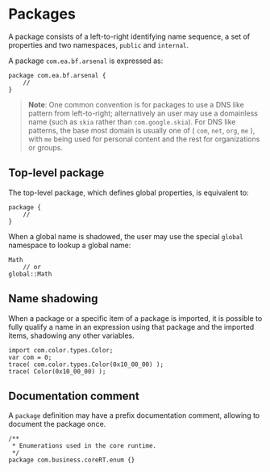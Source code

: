 # Packages

A package consists of a left-to-right identifying name sequence, a set of properties and two namespaces, `public` and `internal`.

A package `com.ea.bf.arsenal` is expressed as:

```
package com.ea.bf.arsenal {
    //
}
```

> **Note**: One common convention is for packages to use a DNS like pattern from left-to-right; alternatively an user may use a domainless name (such as `skia` rather than `com.google.skia`). For DNS like patterns, the base most domain is usually one of ( `com`, `net`, `org`, `me` ), with `me` being used for personal content and the rest for organizations or groups.

## Top-level package

The top-level package, which defines global properties, is equivalent to:

```
package {
    //
}
```

When a global name is shadowed, the user may use the special `global` namespace to lookup a global name:

```
Math
    // or
global::Math
```

## Name shadowing

When a package or a specific item of a package is imported, it is possible to fully qualify a name in an expression using that package and the imported items, shadowing any other variables.

```
import com.color.types.Color;
var com = 0;
trace( com.color.types.Color(0x10_00_00) );
trace( Color(0x10_00_00) );
```

## Documentation comment

A `package` definition may have a prefix documentation comment, allowing to document the package once.

```
/**
 * Enumerations used in the core runtime.
 */
package com.business.coreRT.enum {}
```